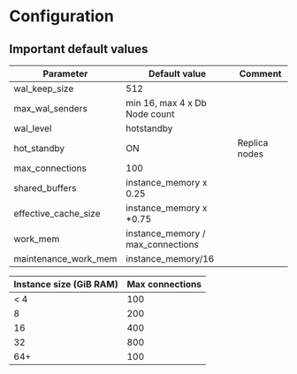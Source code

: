 # Configuration
## Important default values

| Parameter        | Default value           | Comment  |
| ------------- |-------------| -----|
| wal_keep_size | 512 |
| max_wal_senders | min 16, max 4 x Db Node count||
| wal_level | hotstandby ||
| hot_standby |  ON | Replica nodes |
| max_connections | 100 | |
| shared_buffers | instance_memory x 0.25 | |
| effective_cache_size | instance_memory x *0.75 | |
| work_mem | instance_memory / max_connections | |
| maintenance_work_mem | instance_memory/16 | |

| Instance size (GiB RAM)       | Max connections |
| ------------- |-------------|
| < 4 | 100 |
| 8 | 200 |
| 16 | 400 |
| 32 | 800 |
| 64+ | 100 |

